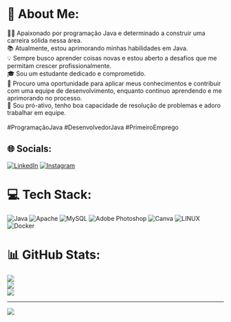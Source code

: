 # 💫 About Me:
👨‍💻 Apaixonado por programação Java e determinado a construir uma carreira sólida nessa área.<br>📚 Atualmente, estou aprimorando minhas habilidades em Java.<br>💡 Sempre busco aprender coisas novas e estou aberto a desafios que me permitam crescer profissionalmente.<br>🎓 Sou um estudante dedicado e comprometido.<br>🤝 Procuro uma oportunidade para aplicar meus conhecimentos e contribuir com uma equipe de desenvolvimento, enquanto continuo aprendendo e me aprimorando no processo.<br>🌟 Sou pró-ativo, tenho boa capacidade de resolução de problemas e adoro trabalhar em equipe.<br><br>#ProgramaçãoJava #DesenvolvedorJava #PrimeiroEmprego


## 🌐 Socials:
[![LinkedIn](https://img.shields.io/badge/LinkedIn-%230077B5.svg?logo=linkedin&logoColor=white)](https://linkedin.com/in/https://www.linkedin.com/in/bruno-lima-70095b277/)
[![Instagram](https://img.shields.io/badge/Instagram-E4405F?style=for-the-badge&logo=instagram&logoColor=white)](https://www.instagram.com/azulaoforever/)

# 💻 Tech Stack:
![Java](https://img.shields.io/badge/java-%23ED8B00.svg?style=flat&logo=java&logoColor=white) ![Apache](https://img.shields.io/badge/apache-%23D42029.svg?style=flat&logo=apache&logoColor=white) ![MySQL](https://img.shields.io/badge/mysql-%2300f.svg?style=flat&logo=mysql&logoColor=white) ![Adobe Photoshop](https://img.shields.io/badge/adobephotoshop-%2331A8FF.svg?style=flat&logo=adobephotoshop&logoColor=white) ![Canva](https://img.shields.io/badge/Canva-%2300C4CC.svg?style=flat&logo=Canva&logoColor=white) ![LINUX](https://img.shields.io/badge/Linux-FCC624?style=flat&logo=linux&logoColor=black) ![Docker](https://img.shields.io/badge/docker-%230db7ed.svg?style=flat&logo=docker&logoColor=white)
# 📊 GitHub Stats:
![](https://github-readme-stats.vercel.app/api?username=brunolsoares&theme=highcontrast&hide_border=false&include_all_commits=false&count_private=false)<br/>
![](https://github-readme-streak-stats.herokuapp.com/?user=brunolsoares&theme=highcontrast&hide_border=false)<br/>
![](https://github-readme-stats.vercel.app/api/top-langs/?username=brunolsoares&theme=highcontrast&hide_border=false&include_all_commits=false&count_private=false&layout=compact)

---
[![](https://visitcount.itsvg.in/api?id=brunolsoares&icon=5&color=0)](https://visitcount.itsvg.in)

<!-- Proudly created with GPRM ( https://gprm.itsvg.in ) -->
